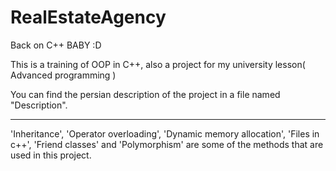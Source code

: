 # RealEstateAgency

Back on C++ BABY :D

This is a training of OOP in C++, also a project for my university lesson( Advanced programming )

You can find the persian description of the project in a file named "Description".

--------------------------------------

'Inheritance', 'Operator overloading', 'Dynamic memory allocation', 'Files in c++', 'Friend classes' and 'Polymorphism' are some of the methods that are used in this project.
